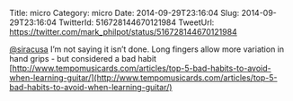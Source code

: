 Title: micro
Category: micro
Date: 2014-09-29T23:16:04
Slug: 2014-09-29T23:16:04
TwitterId: 516728144670121984
TweetUrl: https://twitter.com/mark_philpot/status/516728144670121984

[@siracusa](https://twitter.com/siracusa) I’m not saying it isn’t done. Long fingers allow more variation in hand grips - but considered a bad habit [http://www.tempomusicards.com/articles/top-5-bad-habits-to-avoid-when-learning-guitar/](http://www.tempomusicards.com/articles/top-5-bad-habits-to-avoid-when-learning-guitar/)